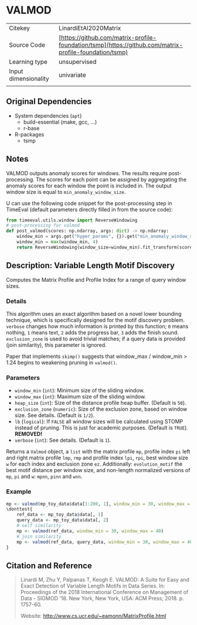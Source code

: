 # VALMOD

|||
| :--- | :--- |
| Citekey | LinardiEtAl2020Matrix |
| Source Code | [https://github.com/matrix-profile-foundation/tsmp](https://github.com/matrix-profile-foundation/tsmp) |
| Learning type | unsupervised |
| Input dimensionality | univariate |
|||

## Original Dependencies

- System dependencies (`apt`)
  - build-essential (make, gcc, ...)
  - r-base
- R-packages
  - tsmp

## Notes

VALMOD outputs anomaly scores for windows.
The results require post-processing.
The scores for each point can be assigned by aggregating the anomaly scores for each window the point is included in.
The output window size is equal to `min_anomaly_window_size`.

U can use the following code snippet for the post-processing step in TimeEval (default parameters directly filled in from the source code):

<!--BEGIN:timeeval-post-->
```python
from timeeval.utils.window import ReverseWindowing
# post-processing for valmod
def post_valmod(scores: np.ndarray, args: dict) -> np.ndarray:
    window_min = args.get("hyper_params", {}).get("min_anomaly_window_size", 30)
    window_min = max(window_min, 4)
    return ReverseWindowing(window_size=window_min).fit_transform(scores)
```
<!--END:timeeval-post-->

## Description: Variable Length Motif Discovery

Computes the Matrix Profile and Profile Index for a range of query window sizes.

### Details

This algorithm uses an exact algorithm based on a novel lower bounding technique, which is specifically designed for the motif discovery problem.
`verbose` changes how much information is printed by this function;
`0` means nothing, `1` means text, `2` adds the progress bar, `3` adds the finish sound.
`exclusion_zone` is used to avoid  trivial matches;
if a query data is provided (join similarity), this parameter is ignored.

Paper that implements `skimp()` suggests that window_max / window_min > 1.24 begins to weakening pruning in `valmod()`.

### Parameters

- `window_min` (`int`):
  Minimum size of the sliding window.
- `window_max` (`int`):
  Maximum size of the sliding window.
- `heap_size` (`int`):
  Size of the distance profile heap buffer.
  (Default is `50`).
- `exclusion_zone` (`numeric`):
  Size of the exclusion zone, based on window size.
  See details.
  (Default is `1/2`).
- `lb` (`logical`):
  If `FALSE` all window sizes will be calculated using STOMP instead of pruning.
  This is just for academic purposes.
  (Default is `TRUE`).
  **REMOVED!**
- `verbose` (`int`):
  See details.
  (Default is `1`).

Returns a `Valmod` object, a `list` with the matrix profile `mp`, profile index `pi` left and right matrix profile `lmp`, `rmp` and profile index `lpi`, `rpi`, best window size `w` for each index and exclusion zone `ez`.
Additionally: `evolution_motif` the best motif distance per window size, and non-length normalized versions of `mp`, `pi` and `w`:
`mpnn`, `pinn` and `wnn`.

### Example

```R
mp <- valmod(mp_toy_data$data[1:200, 1], window_min = 30, window_max = 40, verbose = 0)
\donttest{
    ref_data <- mp_toy_data$data[, 1]
    query_data <- mp_toy_data$data[, 2]
    # self similarity
    mp <- valmod(ref_data, window_min = 30, window_max = 40)
    # join similarity
    mp <- valmod(ref_data, query_data, window_min = 30, window_max = 40)
}
```

## Citation and Reference

> Linardi M, Zhu Y, Palpanas T, Keogh E. VALMOD: A Suite for Easy and Exact Detection of Variable Length Motifs in Data Series. In: Proceedings of the 2018 International Conference on Management of Data - SIGMOD '18. New York, New York, USA: ACM Press; 2018. p. 1757-60.
>
> Website: <http://www.cs.ucr.edu/~eamonn/MatrixProfile.html>
